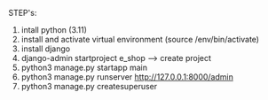 STEP's:


1. intall python (3.11)
2. install and activate virtual environment (source /env/bin/activate)
3. install django
4. django-admin startproject e_shop --> create project
5. python3 manage.py startapp main
6. python3 manage.py runserver
 http://127.0.0.1:8000/admin
7. python3 manage.py createsuperuser
 
